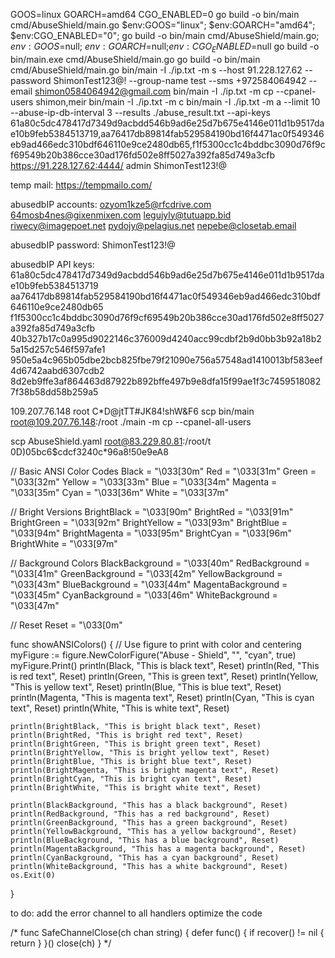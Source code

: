 GOOS=linux GOARCH=amd64 CGO_ENABLED=0 go build -o bin/main cmd/AbuseShield/main.go
$env:GOOS="linux"; $env:GOARCH="amd64"; $env:CGO_ENABLED="0"; go build -o bin/main cmd/AbuseShield/main.go; $env:GOOS=$null; $env:GOARCH=$null;$env:CGO_ENABLED=$null
go build -o bin/main.exe cmd/AbuseShield/main.go
go build -o bin/main cmd/AbuseShield/main.go
bin/main -I ./ip.txt -m s --host 91.228.127.62 --password ShimonTest123@! --group-name test --sms +972584064942 --email shimon0584064942@gmail.com
bin/main -I ./ip.txt -m cp  --cpanel-users shimon,meir
bin/main -I ./ip.txt -m c
bin/main -I ./ip.txt -m a --limit 10 --abuse-ip-db-interval 3 --results ./abuse_result.txt --api-keys 61a80c5dc478417d7349d9acbdd546b9ad6e25d7b675e4146e011d1b9517dae10b9feb5384513719,aa76417db89814fab529584190bd16f4471ac0f549346eb9ad466edc310bdf646110e9ce2480db65,f1f5300cc1c4bddbc3090d76f9cf69549b20b386cce30ad176fd502e8ff5027a392fa85d749a3cfb
https://91.228.127.62:4444/
admin
ShimonTest123!@

temp mail:
https://tempmailo.com/

abusedbIP accounts:
ozyom1kze5@rfcdrive.com
64mosb4nes@gixenmixen.com
legujyly@tutuapp.bid
riwecy@imagepoet.net
pydojy@pelagius.net
nepebe@closetab.email

abusedbIP password:
ShimonTest123!@

abusedbIP API keys:
61a80c5dc478417d7349d9acbdd546b9ad6e25d7b675e4146e011d1b9517dae10b9feb5384513719
aa76417db89814fab529584190bd16f4471ac0f549346eb9ad466edc310bdf646110e9ce2480db65
f1f5300cc1c4bddbc3090d76f9cf69549b20b386cce30ad176fd502e8ff5027a392fa85d749a3cfb
40b327b17c0a995d9022146c376009d4240acc99cdbf2b9d0bb3b92a18b25a15d257c546f597afe1
950e5a4c965b05dbe2bcb825fbe79f21090e756a57548ad1410013bf583eef4d6742aabd6307cdb2
8d2eb9ffe3af864463d87922b892bffe497b9e8dfa15f99ae1f3c74595180827f38b58dd58b259a5

109.207.76.148
root
C*D@jtTT#JK84!shW&F6
scp bin/main root@109.207.76.148:/root
./main  -m cp --cpanel-all-users

scp AbuseShield.yaml root@83.229.80.81:/root/t
0D)05bc6$cdcf3240c*96a8!50e9eA8

// Basic ANSI Color Codes
Black   = "\033[30m"
Red     = "\033[31m"
Green   = "\033[32m"
Yellow  = "\033[33m"
Blue    = "\033[34m"
Magenta = "\033[35m"
Cyan    = "\033[36m"
White   = "\033[37m"

// Bright Versions
BrightBlack   = "\033[90m"
BrightRed     = "\033[91m"
BrightGreen   = "\033[92m"
BrightYellow  = "\033[93m"
BrightBlue    = "\033[94m"
BrightMagenta = "\033[95m"
BrightCyan    = "\033[96m"
BrightWhite   = "\033[97m"

// Background Colors
BlackBackground   = "\033[40m"
RedBackground     = "\033[41m"
GreenBackground   = "\033[42m"
YellowBackground  = "\033[43m"
BlueBackground    = "\033[44m"
MagentaBackground = "\033[45m"
CyanBackground    = "\033[46m"
WhiteBackground   = "\033[47m"

// Reset
Reset = "\033[0m"


func showANSIColors() {
	// Use figure to print with color and centering
	myFigure := figure.NewColorFigure("Abuse - Shield", "", "cyan", true)
	myFigure.Print()
	println(Black, "This is black text", Reset)
	println(Red, "This is red text", Reset)
	println(Green, "This is green text", Reset)
	println(Yellow, "This is yellow text", Reset)
	println(Blue, "This is blue text", Reset)
	println(Magenta, "This is magenta text", Reset)
	println(Cyan, "This is cyan text", Reset)
	println(White, "This is white text", Reset)

	println(BrightBlack, "This is bright black text", Reset)
	println(BrightRed, "This is bright red text", Reset)
	println(BrightGreen, "This is bright green text", Reset)
	println(BrightYellow, "This is bright yellow text", Reset)
	println(BrightBlue, "This is bright blue text", Reset)
	println(BrightMagenta, "This is bright magenta text", Reset)
	println(BrightCyan, "This is bright cyan text", Reset)
	println(BrightWhite, "This is bright white text", Reset)

	println(BlackBackground, "This has a black background", Reset)
	println(RedBackground, "This has a red background", Reset)
	println(GreenBackground, "This has a green background", Reset)
	println(YellowBackground, "This has a yellow background", Reset)
	println(BlueBackground, "This has a blue background", Reset)
	println(MagentaBackground, "This has a magenta background", Reset)
	println(CyanBackground, "This has a cyan background", Reset)
	println(WhiteBackground, "This has a white background", Reset)
	os.Exit(0)

}



to do:
add the error channel to all handlers
optimize the code


/* func SafeChannelClose(ch chan string) {
	defer func() {
		if recover() != nil {
			return
		}
	}()
	close(ch)
} */